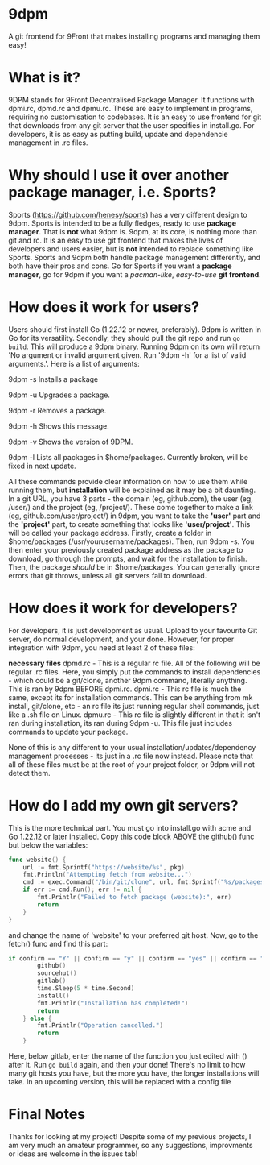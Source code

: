 # 9dpm
A git frontend for 9Front that makes installing programs and managing them easy!

# What is it?
9DPM stands for 9Front Decentralised Package Manager. It functions with dpmi.rc, dpmd.rc and dpmu.rc. These are easy to implement in programs, requiring no customisation to codebases.
It is an easy to use frontend for git that downloads from any git server that the user specifies in install.go. For developers, it is as easy as putting build, update and dependencie management in .rc files.

# Why should I use it over another package manager, i.e. Sports?
Sports (https://github.com/henesy/sports) has a very different design to 9dpm. Sports is intended to be a fully fledges, ready to use **package manager**. That is **not** what 9dpm is.
9dpm, at its core, is nothing more than git and rc. It is an easy to use git frontend that makes the lives of developers and users easier, but is **not** intended to replace something like Sports.
Sports and 9dpm both handle package management differently, and both have their pros and cons. Go for Sports if you want a **package manager**, go for 9dpm if you want a *pacman-like*, *easy-to-use* **git frontend**.

# How does it work for users?
Users should first install Go (1.22.12 or newer, preferably). 9dpm is written in Go for its versatility. Secondly, they should pull the git repo and run `go build`. This will produce a 9dpm binary.
Running 9dpm on its own will return 'No argument or invalid argument given. Run '9dpm -h' for a list of valid arguments.'. Here is a list of arguments:

9dpm -s
Installs a package

9dpm -u
Upgrades a package.

9dpm -r
Removes a package.

9dpm -h
Shows this message.

9dpm -v
Shows the version of 9DPM.

9dpm -l
Lists all packages in $home/packages. Currently broken, will be fixed in next update.

All these commands provide clear information on how to use them while running them, but **installation** will be explained as it may be a bit daunting.
In a git URL, you have 3 parts - the domain (eg, github.com), the user (eg, /user/) and the project (eg, /project/). These come together to make a link (eg, github.com/user/project/)
in 9dpm, you want to take the **'user'** part and the **'project'** part, to create something that looks like **'user/project'**. This will be called your package address.
Firstly, create a folder in $home/packages (/usr/yourusername/packages).
Then, run 9dpm -s.
You then enter your previously created package address as the package to download, go through the prompts, and wait for the installation to finish.
Then, the package *should* be in $home/packages. You can generally ignore errors that git throws, unless all git servers fail to download.

# How does it work for developers?
For developers, it is just development as usual. Upload to your favourite Git server, do normal development, and your done. However, for proper integration with 9dpm, you need at least 2 of these files:

**necessary files**
dpmd.rc - This is a regular rc file. All of the following will be regular .rc files. Here, you simply put the commands to install dependencies - which could be a git/clone, another 9dpm command, literally anything. This is ran by 9dpm BEFORE dpmi.rc.
dpmi.rc - This rc file is much the same, except its for installation commands. This can be anything from mk install, git/clone, etc - an rc file its just running regular shell commands, just like a .sh file on Linux.
dpmu.rc - This rc file is slightly different in that it isn't ran during installation, its ran during 9dpm -u. This file just includes commands to update your package.

None of this is any different to your usual installation/updates/dependency management processes - its just in a .rc file now instead. Please note that all of these files must be at the root of your project folder, or 9dpm will not detect them.

# How do I add my own git servers?
This is the more technical part. You must go into install.go with acme and Go 1.22.12 or later installed. Copy this code block ABOVE the github() func but below the variables:

```go
func website() {
	url := fmt.Sprintf("https://website/%s", pkg)
	fmt.Println("Attempting fetch from website...")
	cmd := exec.Command("/bin/git/clone", url, fmt.Sprintf("%s/packages/%s", home, packageName))
	if err := cmd.Run(); err != nil {
		fmt.Println("Failed to fetch package (website):", err)
		return
	}
}
```

and change the name of 'website' to your preferred git host. Now, go to the fetch() func and find this part:
```go
if confirm == "Y" || confirm == "y" || confirm == "yes" || confirm == "Yes" || confirm == "YES" {
		github()
		sourcehut()
		gitlab()
		time.Sleep(5 * time.Second)
		install()
		fmt.Println("Installation has completed!")
		return
	} else {
		fmt.Println("Operation cancelled.")
		return
	}
```

Here, below gitlab, enter the name of the function you just edited with () after it. Run `go build` again, and then your done! There's no limit to how many git hosts you have, but the more you have, the longer installations will take.
In an upcoming version, this will be replaced with a config file

# Final Notes
Thanks for looking at my project! Despite some of my previous projects, I am very much an amateur programmer, so any suggestions, improvments or ideas are welcome in the issues tab!

